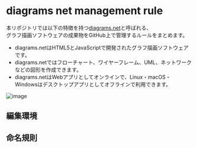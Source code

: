 # diagrams net management rule

本リポジトリでは以下の特徴を持つ[diagrams.net](https://www.diagrams.net)と呼ばれる、  
グラフ描画ソフトウェアの成果物をGitHub上で管理するルールをまとめます。

- diagrams.netはHTML5とJavaScriptで開発されたグラフ描画ソフトウェアです。
- diagrams.netではフローチャート、ワイヤーフレーム、UML、ネットワークなどの図形を作成できます。
- diagrams.netはWebアプリとしてオンラインで、Linux・macOS・Windowsはデスクトップアプリとしてオフラインで利用できます。

![image](https://user-images.githubusercontent.com/23740796/197519607-ea756bd1-ac27-4719-8ae8-4990a258f01f.png)

## 編集環境


## 命名規則

